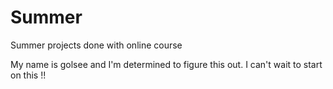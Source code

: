 # Summer
Summer projects done with online course

My name is golsee and I'm determined to figure this out.
I can't wait to start on this !!
